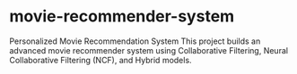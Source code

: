 
# movie-recommender-system
Personalized Movie Recommendation System This project builds an advanced movie recommender system using Collaborative Filtering, Neural Collaborative Filtering (NCF), and Hybrid models.

    